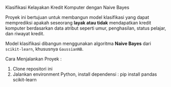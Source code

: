 Klasifikasi Kelayakan Kredit Komputer dengan Naive Bayes

Proyek ini bertujuan untuk membangun model klasifikasi yang dapat memprediksi apakah seseorang **layak atau tidak** mendapatkan kredit komputer berdasarkan data atribut seperti umur, penghasilan, status pelajar, dan riwayat kredit.

Model klasifikasi dibangun menggunakan algoritma **Naive Bayes** dari `scikit-learn`, khususnya `GaussianNB`.

Cara Menjalankan Proyek :
1. Clone repositori ini
2. Jalankan environment Python, install dependensi : 
  pip install pandas scikit-learn
